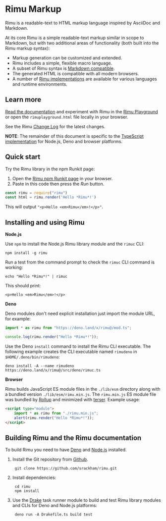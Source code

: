 # Rimu Markup

Rimu is a readable-text to HTML markup language inspired by AsciiDoc
and Markdown.

At its core Rimu is a simple readable-text markup similar in scope to
Markdown, but with two additional areas of functionality (both built
into the Rimu markup syntax):

- Markup generation can be customized and extended.
- Rimu includes a simple, flexible macro language.
- A subset of Rimu syntax is [Markdown
  compatible](https://srackham.github.io/rimu/tips.html#markdown-compatible).
- The generated HTML is compatible with all modern browsers.
- A number of [Rimu
  implementations](https://srackham.github.io/rimu/reference.html#rimu-implementations)
  are available for various languages and runtime environments.


## Learn more
[Read the documentation](https://srackham.github.io/rimu/) and experiment with Rimu
in the [Rimu Playground](https://srackham.github.io/rimu/rimuplayground.html) or
open the `rimuplayground.html` file locally in your browser.

See the Rimu [Change Log](https://srackham.github.io/rimu/changelog.html) for
the latest changes.

**NOTE**: The remainder of this document is specific to the
[TypeScript implementation](https://github.com/srackham/rimu) for
Node.js, Deno and browser platforms.


## Quick start
Try the Rimu library in the npm Runkit page:

1. Open the [Rimu npm Runkit page](https://npm.runkit.com/rimu) in your browser.
2. Paste in this code then press the _Run_ button.
``` javascript
const rimu = require("rimu")
const html = rimu.render('Hello *Rimu*!')
```
This will output `"<p>Hello <em>Rimu</em>!</p>"`.

## Installing and using Rimu
**Node.js**

Use `npm` to install the Node.js Rimu library module and the `rimuc`
CLI:

    npm install -g rimu

Run a test from the command prompt to check the `rimuc` CLI command is
working:

    echo "Hello *Rimu*!" | rimuc

This should print:

    <p>Hello <em>Rimu</em>!</p>

**Deno**

Deno modules don't need explicit installation just import the module
URL, for example:

``` javascript
import * as rimu from "https://deno.land/x/rimu@/mod.ts";

console.log(rimu.render("Hello *Rimu*!"));
```

Use the Deno `install` command to install the Rimu CLI executable.
The following example creates the CLI executable named `rimudeno`
in `$HOME/.deno/bin/rimudeno`:

    deno install -A --name rimudeno https://deno.land/x/rimu@/src/deno/rimuc.ts

**Browser**

Rimu builds JavaScript ES module files in the `./lib/esm` directory along with a
bundled version `./lib/esm/rimu.min.js`. The `rimu.min.js` ES module file was
bundled by [Rollup](https://github.com/rollup/rollup) and minimized with
[terser](https://github.com/terser/terser). Example usage:

``` html
<script type="module">
    import * as rimu from "./rimu.min.js";
    alert(rimu.render("Hello *Rimu*!"));
</script>
```


## Building Rimu and the Rimu documentation
To build Rimu you need to have [Deno](https://deno.land/) and
[Node.js](https://nodejs.org/) installed.

1. Install the Git repository from [Github](https://github.com/srackham/rimu).

        git clone https://github.com/srackham/rimu.git

2. Install dependencies:

        cd rimu
        npm install

3. Use the [Drake](https://github.com/srackham/drake) task runner
   module to build and test Rimu library modules and CLIs for Deno and Node.js
   platforms:

        deno run -A Drakefile.ts build test